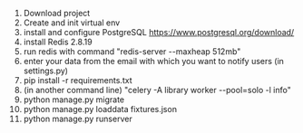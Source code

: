 1. Download project
2. Create and init virtual env
3. install and configure PostgreSQL https://www.postgresql.org/download/
4. install Redis 2.8.19
5. run redis with command "redis-server --maxheap 512mb"
6. enter your data from the email with which you want to notify users (in settings.py)
7. pip install -r requirements.txt
8. (in another command line) "celery -A library worker --pool=solo -l info"
9. python manage.py migrate
10. python manage.py loaddata fixtures.json
11. python manage.py runserver
